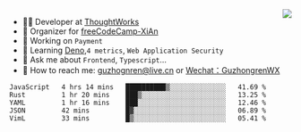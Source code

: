 <img align="right" src="https://github-readme-stats.vercel.app/api?username=guzhongren&show_icons=true&icon_color=805AD5&text_color=000&bg_color=ffffff&hide_title=true" />

- 👨‍💻  Developer at [ThoughtWorks](https://thoughtworks.com)
- 🏢 Organizer for [freeCodeCamp-XiAn](https://github.com/orgs/freeCodeCamp-XiAn)
- 🔭 Working on `Payment`
- 🌱 Learning [Deno](https://deno.land/),`4 metrics`,  `Web Application Security`
- 💬 Ask me about `Frontend`, `Typescript`...
- 🔎 How to reach me: [guzhognren@live.cn](guzhognren@live.cn) or [Wechat：GuzhongrenWX]()

<!--START_SECTION:waka-->
```text
JavaScript   4 hrs 14 mins   ██████████▒░░░░░░░░░░░░░░   41.69 % 
Rust         1 hr 20 mins    ███▒░░░░░░░░░░░░░░░░░░░░░   13.25 % 
YAML         1 hr 16 mins    ███░░░░░░░░░░░░░░░░░░░░░░   12.46 % 
JSON         42 mins         █▓░░░░░░░░░░░░░░░░░░░░░░░   06.89 % 
VimL         33 mins         █▒░░░░░░░░░░░░░░░░░░░░░░░   05.41 % 
```
<!--END_SECTION:waka-->

